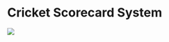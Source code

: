 # Cricket Scorecard System
<img src="https://raw.githubusercontent.com/codingclubnitg/winter-challenge-projects/main/images/1.jpg" />
